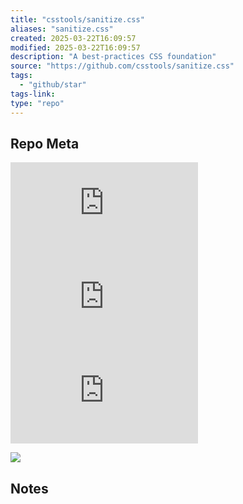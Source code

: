 ```yaml
---
title: "csstools/sanitize.css"
aliases: "sanitize.css"
created: 2025-03-22T16:09:57
modified: 2025-03-22T16:09:57
description: "A best-practices CSS foundation"
source: "https://github.com/csstools/sanitize.css"
tags:
  - "github/star"
tags-link:
type: "repo"
---
```

## Repo Meta

![](https://img.shields.io/github/stars/csstools/sanitize.css?style=for-the-badge&label=stars) ![](https://img.shields.io/github/repo-size/csstools/sanitize.css?style=for-the-badge&label=size) ![](https://img.shields.io/github/created-at/csstools/sanitize.css?style=for-the-badge&label=since)

[![](https://github-readme-stats.vercel.app/api/pin/?username=csstools&repo=sanitize.css&bg_color=00000000)](https://github.com/csstools/sanitize.css)

## Notes

